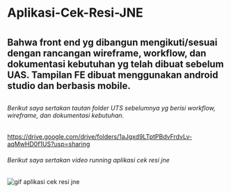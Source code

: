 # Aplikasi-Cek-Resi-JNE <h1> 
## Bahwa front end yg dibangun mengikuti/sesuai dengan rancangan wireframe, workflow, dan dokumentasi kebutuhan yg telah dibuat sebelum UAS. Tampilan FE dibuat menggunakan android studio dan berbasis mobile.<h2>
###### Berikut saya sertakan tautan folder UTS sebelumnya yg berisi workflow, wireframe, dan dokumentasi kebutuhan.<h6>
 
https://drive.google.com/drive/folders/1aJgxd9LTptPBdvFrdvLv-aqMwHD0f1US?usp=sharing 
 
 ###### Berikut saya sertakan video running aplikasi cek resi jne <h6>
![gif aplikasi cek resi jne](https://user-images.githubusercontent.com/44845450/107865585-8debec80-6e9a-11eb-9722-6610def67142.gif)
